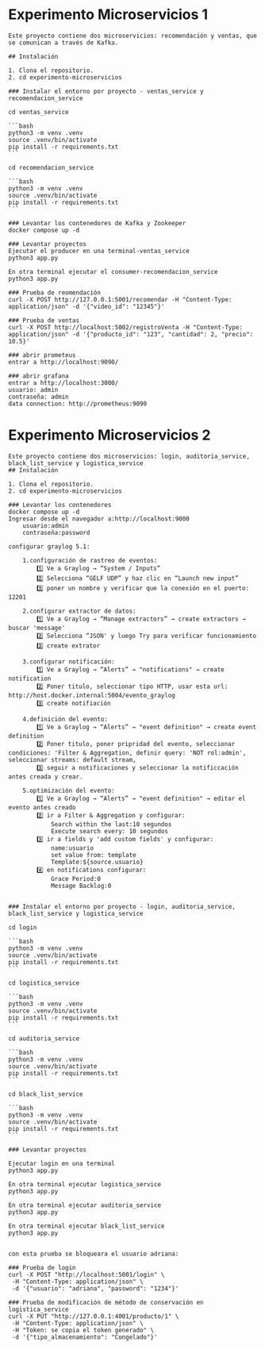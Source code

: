 # Experimento Microservicios 1

    Este proyecto contiene dos microservicios: recomendación y ventas, que se comunican a través de Kafka.

    ## Instalación

    1. Clona el repositorio.
    2. cd experimento-microservicios

    ### Instalar el entorno por proyecto - ventas_service y recomendacion_service

    cd ventas_service

    ```bash
    python3 -m venv .venv
    source .venv/bin/activate
    pip install -r requirements.txt
    ```

    cd recomendacion_service

    ```bash
    python3 -m venv .venv
    source .venv/bin/activate
    pip install -r requirements.txt
    ```

    ### Levantar los contenedores de Kafka y Zookeeper
    docker compose up -d

    ### Levantar proyectos
    Ejecutar el producer en una terminal-ventas_service
    python3 app.py

    En otra terminal ejecutar el consumer-recomendacion_service
    python3 app.py

    ### Prueba de reomendación
    curl -X POST http://127.0.0.1:5001/recomendar -H "Content-Type: application/json" -d '{"video_id": "12345"}'

    ### Prueba de ventas
    curl -X POST http://localhost:5002/registroVenta -H "Content-Type: application/json" -d '{"producto_id": "123", "cantidad": 2, "precio": 10.5}'

    ### abrir prometeus
    entrar a http://localhost:9090/

    ### abrir grafana
    entrar a http://localhost:3000/
    usuario: admin
    contraseña: admin
    data connection: http://prometheus:9090

# Experimento Microservicios 2

    Este proyecto contiene dos microservicios: login, auditoria_service, black_list_service y logistica_service
    ## Instalación

    1. Clona el repositorio.
    2. cd experimento-microservicios

    ### Levantar los contenedores
    docker compose up -d
    Ingresar desde el navegador a:http://localhost:9000
        usuario:admin
        contraseña:password

    configurar graylog 5.1:

        1.configuración de rastreo de eventos:
            1️⃣ Ve a Graylog → “System / Inputs”
            2️⃣ Selecciona “GELF UDP” y haz clic en “Launch new input”
            3️⃣ poner un nombre y verificar que la conexión en el puerto: 12201

        2.configurar extractor de datos:
            1️⃣ Ve a Graylog → “Manage extractors” → create extractors → buscar 'message'
            2️⃣ Selecciona “JSON' y luego Try para verificar funcionamiento
            3️⃣ create extrator

        3.configurar notificación:
            1️⃣ Ve a Graylog → “Alerts” → "notifications" → create notification
            2️⃣ Poner titulo, seleccionar tipo HTTP, usar esta url: http://host.docker.internal:5004/evento_graylog
            3️⃣ create notifiación

        4.definición del evento:
            1️⃣ Ve a Graylog → “Alerts” → "event definition" → create event definition
            2️⃣ Poner titulo, poner pripridad del evento, seleccionar condiciones: 'Filter & Aggregation, definir query: 'NOT rol:admin', seleccionar streams: default stream,
            3️⃣ seguir a notificaciones y seleccionar la notificcación antes creada y crear.

        5.optimización del evento:
            1️⃣ Ve a Graylog → “Alerts” → "event definition" → editar el evento antes creado
            2️⃣ ir a Filter & Aggregation y configurar:
                Search within the last:10 segundos
                Execute search every: 10 segundos
            3️⃣ ir a fields y 'add custom fields' y configurar:
                name:usuario
                set value from: template
                Template:${source.usuario}
            4️⃣ en notifications configurar:
                Grace Period:0
                Message Backlog:0


    ### Instalar el entorno por proyecto - login, auditoria_service, black_list_service y logistica_service

    cd login

    ```bash
    python3 -m venv .venv
    source .venv/bin/activate
    pip install -r requirements.txt
    ```

    cd logistica_service

    ```bash
    python3 -m venv .venv
    source .venv/bin/activate
    pip install -r requirements.txt
    ```

    cd auditoria_service

    ```bash
    python3 -m venv .venv
    source .venv/bin/activate
    pip install -r requirements.txt
    ```

    cd black_list_service

    ```bash
    python3 -m venv .venv
    source .venv/bin/activate
    pip install -r requirements.txt
    ```

    ### Levantar proyectos

    Ejecutar login en una terminal
    python3 app.py

    En otra terminal ejecutar logistica_service
    python3 app.py

    En otra terminal ejecutar auditoria_service
    python3 app.py

    En otra terminal ejecutar black_list_service
    python3 app.py


    con esta prueba se bloqueara el usuario adriana:

    ### Prueba de login
    curl -X POST "http://localhost:5001/login" \
     -H "Content-Type: application/json" \
     -d '{"usuario": "adriana", "password": "1234"}'

    ### Prueba de modificación de método de conservación en logistica_service
    curl -X PUT "http://127.0.0.1:4001/producto/1" \
     -H "Content-Type: application/json" \
     -H "Token: se copia el token generado" \
     -d '{"tipo_almacenamiento": "Congelado"}'